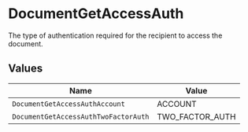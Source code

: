 # DocumentGetAccessAuth

The type of authentication required for the recipient to access the document.


## Values

| Name                                 | Value                                |
| ------------------------------------ | ------------------------------------ |
| `DocumentGetAccessAuthAccount`       | ACCOUNT                              |
| `DocumentGetAccessAuthTwoFactorAuth` | TWO_FACTOR_AUTH                      |